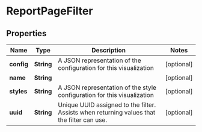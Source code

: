 
# ReportPageFilter

## Properties
Name | Type | Description | Notes
------------ | ------------- | ------------- | -------------
**config** | **String** | A JSON representation of the configuration for this visualization |  [optional]
**name** | **String** |  |  [optional]
**styles** | **String** | A JSON representation of the style configuration for this visualization |  [optional]
**uuid** | **String** | Unique UUID assigned to the filter.  Assists when returning values that the filter can use. |  [optional]



